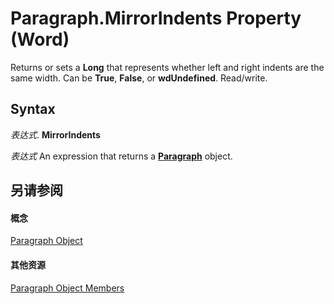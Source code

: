 
# Paragraph.MirrorIndents Property (Word)

Returns or sets a  **Long** that represents whether left and right indents are the same width. Can be **True**, **False**, or **wdUndefined**. Read/write.


## Syntax

 _表达式_. **MirrorIndents**

 _表达式_ An expression that returns a **[Paragraph](0a704079-a082-4ab1-841b-fc0d49dd26d4.md)** object.


## 另请参阅


#### 概念


[Paragraph Object](0a704079-a082-4ab1-841b-fc0d49dd26d4.md)
#### 其他资源


[Paragraph Object Members](http://msdn.microsoft.com/library/e1fc5b91-e908-580e-ab72-898648a5c0c3%28Office.15%29.aspx)